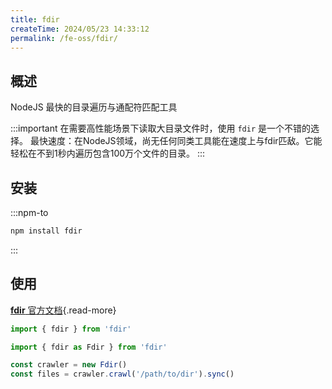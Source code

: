 ```yaml
---
title: fdir
createTime: 2024/05/23 14:33:12
permalink: /fe-oss/fdir/
---
```


<Badge text="NodeJS" />

<RepoCard repo="thecodrr/fdir" />

## 概述

NodeJS 最快的目录遍历与通配符匹配工具

:::important 在需要高性能场景下读取大目录文件时，使用 `fdir` 是一个不错的选择。
最快速度：在NodeJS领域，尚无任何同类工具能在速度上与fdir匹敌。它能轻松在不到1秒内遍历包含100万个文件的目录。
:::

## 安装

:::npm-to

```sh
npm install fdir
```

:::

## 使用

[**fdir** 官方文档](https://github.com/thecodrr/fdir/blob/HEAD/documentation.md){.read-more}

```ts
import { fdir } from 'fdir'
```

```ts
import { fdir as Fdir } from 'fdir'

const crawler = new Fdir()
const files = crawler.crawl('/path/to/dir').sync()
```
